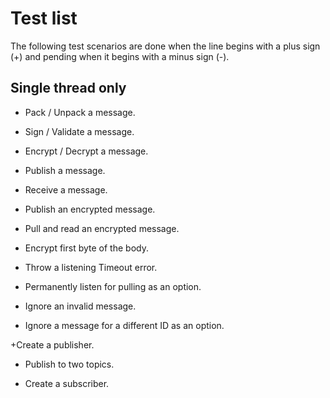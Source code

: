 Test list
=========

The following test scenarios are done when the line begins with a plus sign (+) 
and pending when it begins with a minus sign (-).

## Single thread only ##

+ Pack / Unpack a message.
+ Sign / Validate a message.
+ Encrypt / Decrypt a message.
+ Publish a message.
+ Receive a message.

+ Publish an encrypted message.
+ Pull and read an encrypted message.

+ Encrypt first byte of the body.
+ Throw a listening Timeout error.

+ Permanently listen for pulling as an option.
+ Ignore an invalid message.
+ Ignore a message for a different ID as an option.

+Create a publisher.
+ Publish to two topics.
- Create a subscriber.

